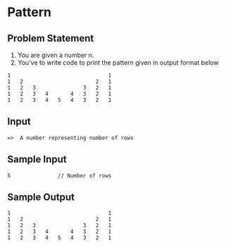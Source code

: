 <h1>Pattern</h1>

<h2>Problem Statement</h2>

1. You are given a number n.
1. You've to write code to print the pattern given in output format below

```
1								1
1	2						2	1
1	2	3				3	2	1
1	2	3	4		4	3	2	1
1	2	3	4	5	4	3	2	1
```

<h2>Input</h2>

```
=>  A number representing number of rows
```

<h2>Sample Input</h2>

```
5               // Number of rows
```

<h2>Sample Output</h2>

```
1								1
1	2						2	1
1	2	3				3	2	1
1	2	3	4		4	3	2	1
1	2	3	4	5	4	3	2	1
```
